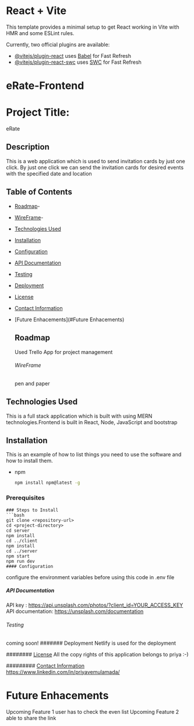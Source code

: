 # React + Vite

This template provides a minimal setup to get React working in Vite with HMR and some ESLint rules.

Currently, two official plugins are available:

- [@vitejs/plugin-react](https://github.com/vitejs/vite-plugin-react/blob/main/packages/plugin-react/README.md) uses [Babel](https://babeljs.io/) for Fast Refresh
- [@vitejs/plugin-react-swc](https://github.com/vitejs/vite-plugin-react-swc) uses [SWC](https://swc.rs/) for Fast Refresh
# eRate-Frontend

# Project Title: 
eRate

## Description
This is a web application which is used to send invitation cards by just one click. By just one click we can send the invitation cards for desired events with the specified date and location

## Table of Contents
- [Roadmap](#Roadmap)-
- [WireFrame](#Wireframe)-
- [Technologies Used](#technologies-used)
- [Installation](#installation)
- [Configuration](#configuration)
- [API Documentation](#api-documentation)
- [Testing](#testing)
- [Deployment](#deployment)
- [License](#license)  
- [Contact Information](#contact-information)
- [Future Enhacements](#Future Enhacements)

  ## Roadmap
  Used Trello App for project management
  ###### WireFrame
  pen and paper

## Technologies Used
This is a full stack application which is built with using MERN technologies.Frontend is built in React, Node, JavaScript and bootstrap

## Installation
This is an example of how to list things you need to use the software and how to install them.
* npm
  ```sh
  npm install npm@latest -g
### Prerequisites
  ```
### Steps to Install
```bash
git clone <repository-url>
cd <project-directory>
cd server
npm install
cd ../client
npm install
cd ../server
npm start
npm run dev
#### Configuration
```
configure the environment variables before using this code in .env file
##### API Documentation
API key : https://api.unsplash.com/photos/?client_id=YOUR_ACCESS_KEY
API documentation: https://unsplash.com/documentation
###### Testing
coming soon!
####### Deployment
Netlify is used for the deployment

######## [License](#license)
All the copy rights of this application belongs to priya :-)

######### [Contact Information](#contact-information)
https://www.linkedin.com/in/priyavemulamada/

# Future Enhacements
Upcoming Feature 1
user has to check the even list
Upcoming Feature 2
able to share the link






